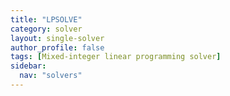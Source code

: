 ```yaml
---
title: "LPSOLVE"
category: solver
layout: single-solver
author_profile: false
tags: [Mixed-integer linear programming solver]
sidebar:
  nav: "solvers"
---
```

